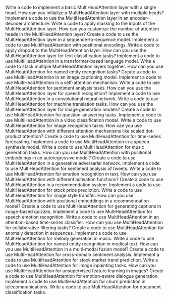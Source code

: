 Write a code to implement a basic MultiHeadAttention layer with a single head.
How can you initialize a MultiHeadAttention layer with multiple heads?
Implement a code to use the MultiHeadAttention layer in an encoder-decoder architecture.
Write a code to apply masking to the inputs of the MultiHeadAttention layer.
How can you customize the number of attention heads in the MultiHeadAttention layer?
Create a code to use the MultiHeadAttention layer in a sequence-to-sequence model.
Implement a code to use MultiHeadAttention with positional encodings.
Write a code to apply dropout to the MultiHeadAttention layer.
How can you use the MultiHeadAttention layer for text classification tasks?
Implement a code to use MultiHeadAttention in a transformer-based language model.
Write a code to stack multiple MultiHeadAttention layers together.
How can you use MultiHeadAttention for named entity recognition tasks?
Create a code to use MultiHeadAttention in an image captioning model.
Implement a code to use MultiHeadAttention in a self-attention mechanism.
Write a code to use MultiHeadAttention for sentiment analysis tasks.
How can you use the MultiHeadAttention layer for speech recognition?
Implement a code to use MultiHeadAttention in a convolutional neural network.
Write a code to use MultiHeadAttention for machine translation tasks.
How can you use the MultiHeadAttention layer for image generation models?
Create a code to use MultiHeadAttention for question-answering tasks.
Implement a code to use MultiHeadAttention in a video classification model.
Write a code to use MultiHeadAttention for image recognition tasks.
How can you use MultiHeadAttention with different attention mechanisms like scaled dot-product attention?
Create a code to use MultiHeadAttention for time-series forecasting.
Implement a code to use MultiHeadAttention in a speech synthesis model.
Write a code to use MultiHeadAttention for music generation tasks.
How can you use MultiHeadAttention with positional embeddings in an autoregressive model?
Create a code to use MultiHeadAttention in a generative adversarial network.
Implement a code to use MultiHeadAttention for sentiment analysis of tweets.
Write a code to use MultiHeadAttention for emotion recognition in text.
How can you use MultiHeadAttention with different activation functions?
Create a code to use MultiHeadAttention in a recommendation system.
Implement a code to use MultiHeadAttention for stock price prediction.
Write a code to use MultiHeadAttention for image style transfer.
How can you use MultiHeadAttention with positional embeddings in a recommendation model?
Create a code to use MultiHeadAttention for generating captions in image-based quizzes.
Implement a code to use MultiHeadAttention for speech emotion recognition.
Write a code to use MultiHeadAttention in an attention-based time-series classifier.
How can you use MultiHeadAttention for collaborative filtering tasks?
Create a code to use MultiHeadAttention for anomaly detection in sequences.
Implement a code to use MultiHeadAttention for melody generation in music.
Write a code to use MultiHeadAttention for named entity recognition in medical text.
How can you use MultiHeadAttention in a multi-modal fusion model?
Create a code to use MultiHeadAttention for cross-domain sentiment analysis.
Implement a code to use MultiHeadAttention for stock market trend prediction.
Write a code to use MultiHeadAttention for image inpainting tasks.
How can you use MultiHeadAttention for unsupervised feature learning in images?
Create a code to use MultiHeadAttention for emotion-aware dialogue generation.
Implement a code to use MultiHeadAttention for churn prediction in telecommunications.
Write a code to use MultiHeadAttention for document classification tasks.